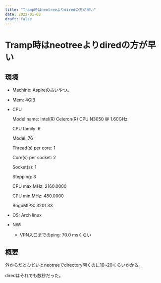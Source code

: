 ```yaml
---
title: "Tramp時はneotreeよりdiredの方が早い"
date: 2022-01-03
draft: false
---
```

# Tramp時はneotreeよりdiredの方が早い



## 環境



* Machine: Aspireの古いやつ。



* Mem: 4GiB



* CPU



	Model name:            Intel(R) Celeron(R) CPU  N3050  @ 1.60GHz

    CPU family:          6

    Model:               76

    Thread(s) per core:  1

    Core(s) per socket:  2

    Socket(s):           1

    Stepping:            3

    CPU max MHz:         2160.0000

    CPU min MHz:         480.0000

    BogoMIPS:            3201.33



* OS: Arch linux



* NW:

  * VPN入口までのping: 70.0 msくらい





## 概要



外からだとひどいとneotreeでdirectory開くのに10~20くらいかかる。



diredはそれでも数秒だった。
